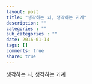 ```yaml
---
layout: post
title: "생각하는 뇌, 생각하는 기계"
description: ""
categories : ""
sub_categories : ""
date: 2016-01-14
tags: []
comments: true
share: true
---
```


생각하는 뇌, 생각하는 기계

  

